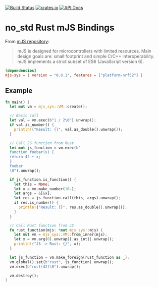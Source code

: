 [![Build Status](https://github.com/paulrouget/mjs-sys/actions/workflows/main.yml/badge.svg)](https://github.com/paulrouget/mjs-sys/actions)
[![crates.io](https://img.shields.io/crates/v/mjs-sys?logo=rust)](https://crates.io/crates/mjs-sys/)
[![API Docs](https://docs.rs/mjs-sys/badge.svg?logo=docs-rs)](https://docs.rs/mjs-sys/)

# no_std Rust mJS Bindings

From [mJS repository](https://github.com/cesanta/mjs):

> mJS is designed for microcontrollers with
> limited resources. Main design goals are:
> small footprint and simple C/C++ interoperability.
> mJS implements a strict subset of ES6
> (JavaScript version 6).

```toml
[dependencies]
mjs-sys = { version = "0.0.1", features = ["platform-nrf52"] }
```

## Example

```rust
fn main() {
  let mut vm = mjs_sys::VM::create();

  // Basic call
  let val = vm.exec(b"1 / 2\0").unwrap();
  if val.is_number() {
    println!("Result: {}", val.as_double().unwrap());
  }

  // Call JS function from Rust
  let mut js_function = vm.exec(b"
  function foobar(x) {
  return 42 + x;
  }
  foobar
  \0").unwrap();

  if js_function.is_function() {
    let this = None;
    let x = vm.make_number(10.);
    let args = &[&x];
    let res = js_function.call(this, args).unwrap();
    if res.is_number() {
      println!("Result: {}", res.as_double().unwrap());
    }
  }

  // Call Rust function from JS
  fn rust_function(mjs: *mut mjs_sys::mjs) {
    let mut vm = mjs_sys::VM::from_inner(mjs);
    let x = vm.arg(0).unwrap().as_int().unwrap();
    println!("JS -> Rust: {}", x);
  }

  let js_function = vm.make_foreign(rust_function as _);
  vm.global().set(b"rust", js_function).unwrap();
  vm.exec(b"rust(42)\0").unwrap();

  vm.destroy();
}
```
